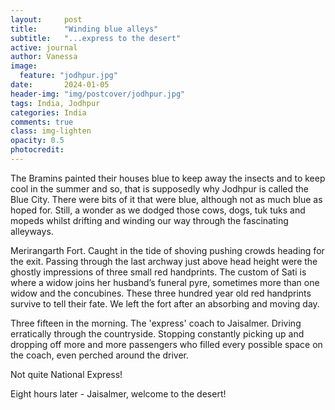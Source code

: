 ```yaml
---
layout:     post
title:      "Winding blue alleys"
subtitle:   "...express to the desert"
active: journal
author: Vanessa
image:
  feature: "jodhpur.jpg"
date:       2024-01-05
header-img: "img/postcover/jodhpur.jpg"
tags: India, Jodhpur
categories: India
comments: true
class: img-lighten 
opacity: 0.5
photocredit:
---
```


The Bramins painted their houses blue to keep away the insects and to keep cool in the 
summer and so, that is supposedly why Jodhpur is called the Blue City. There were bits of it that were blue, although not as much blue as hoped for. Still, a wonder as we dodged those cows, dogs, tuk tuks and mopeds whilst drifting and winding our way through the fascinating alleyways.

Merirangarth Fort. Caught in the tide of shoving pushing crowds heading for the exit. Passing through the last archway just above head height were the ghostly impressions of three small red handprints. The custom of Sati is where a widow joins her husband’s funeral pyre, sometimes more than one widow and the concubines. These three hundred year old red handprints survive to tell their fate. We left the fort after an absorbing and moving day.

Three fifteen in the morning. The 'express' coach to Jaisalmer. Driving erratically through the countryside. Stopping constantly picking up and dropping off more and more passengers who filled every possible space on the coach, even perched around the driver.

Not quite National Express! 

Eight hours later - Jaisalmer, welcome to the desert!









